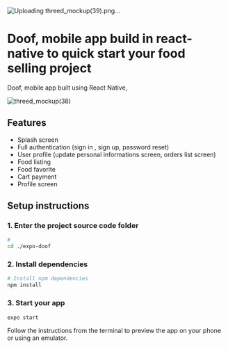 ![Uploading threed_mockup(39).png…]()

# Doof, mobile app build in react-native to quick start your food selling project 

Doof, mobile app built using React Native,

![threed_mockup(38)](https://user-images.githubusercontent.com/52464453/126877392-93233572-5ac4-44ba-9fd4-b180d21ea775.png)


## Features

- Splash screen
- Full authentication (sign in , sign up, password reset)
- User profile (update personal informations screen, orders list screen) 
- Food listing 
- Food favorite 
- Cart payment
- Profile screen


## Setup instructions

### 1.  Enter the project source code folder

```sh
#  
cd ./expo-doof
```

### 2. Install dependencies

```sh
# Install npm dependencies
npm install

```
### 3. Start your app

```
expo start
```

Follow the instructions from the terminal to preview the app on your phone or using an emulator.
